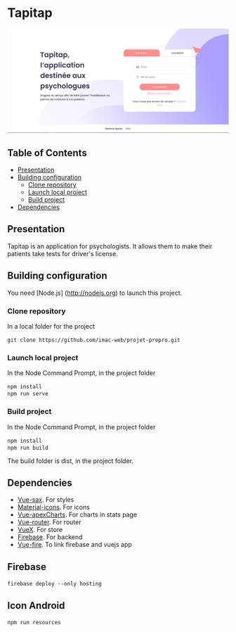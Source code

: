 # Tapitap
![accueil-tapitap](doc/accueil.PNG?raw=true "Accueil Tapitap")

## Table of Contents
  - [Presentation](#presentation)
  - [Building configuration](#building-configuration)
    - [Clone repository](#clone-repository)
    - [Launch local project](#launch-local-project)
    - [Build project](#build-project)
  - [Dependencies](#dependencies)

## Presentation
Tapitap is an application for psychologists. It allows them to make their patients take tests for driver's license.

## Building configuration
You need [Node.js] (http://nodejs.org) to launch this project.

### Clone repository
In a local folder for the project
```
git clone https://github.com/imac-web/projet-prepro.git
```

### Launch local project
In the Node Command Prompt, in the project folder
```
npm install
npm run serve
```

### Build project
In the Node Command Prompt, in the project folder
```
npm install
npm run build
```
The build folder is dist, in the project folder.

## Dependencies
- [Vue-sax](https://vuesax.com/). For styles
- [Material-icons](https://material.io/resources/icons/). For icons
- [Vue-apexCharts](https://apexcharts.com/docs/vue-charts/). For charts in stats page
- [Vue-router](https://router.vuejs.org/). For router
- [VueX](https://vuex.vuejs.org/). For store
- [Firebase](https://firebase.google.com/). For backend
- [Vue-fire](https://vuefire.vuejs.org/). To link firebase and vuejs app

## Firebase
```
firebase deploy --only hosting
```

## Icon Android
```
npm run resources
```